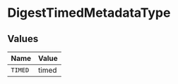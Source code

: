 # DigestTimedMetadataType


## Values

| Name    | Value   |
| ------- | ------- |
| `TIMED` | timed   |